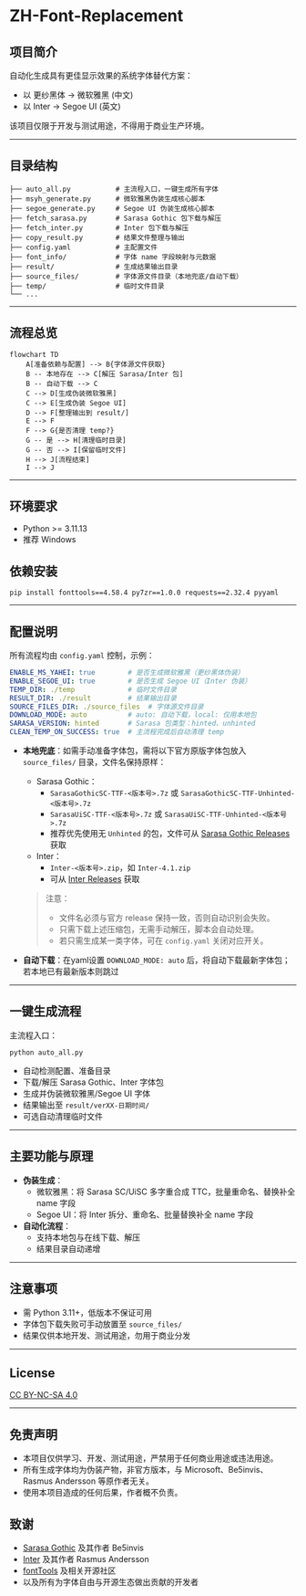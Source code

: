 # ZH-Font-Replacement

## 项目简介

自动化生成具有更佳显示效果的系统字体替代方案：

- 以 更纱黑体 -> 微软雅黑 (中文)
- 以 Inter -> Segoe UI (英文)

该项目仅限于开发与测试用途，不得用于商业生产环境。

---

## 目录结构

```
├── auto_all.py           # 主流程入口，一键生成所有字体
├── msyh_generate.py      # 微软雅黑伪装生成核心脚本
├── segoe_generate.py     # Segoe UI 伪装生成核心脚本
├── fetch_sarasa.py       # Sarasa Gothic 包下载与解压
├── fetch_inter.py        # Inter 包下载与解压
├── copy_result.py        # 结果文件整理与输出
├── config.yaml           # 主配置文件
├── font_info/            # 字体 name 字段映射与元数据
├── result/               # 生成结果输出目录
├── source_files/         # 字体源文件目录（本地兜底/自动下载）
├── temp/                 # 临时文件目录
└── ...
```

---

## 流程总览

```mermaid
flowchart TD
    A[准备依赖与配置] --> B{字体源文件获取}
    B -- 本地存在 --> C[解压 Sarasa/Inter 包]
    B -- 自动下载 --> C
    C --> D[生成伪装微软雅黑]
    C --> E[生成伪装 Segoe UI]
    D --> F[整理输出到 result/]
    E --> F
    F --> G{是否清理 temp?}
    G -- 是 --> H[清理临时目录]
    G -- 否 --> I[保留临时文件]
    H --> J[流程结束]
    I --> J
```

---

## 环境要求

- Python >= 3.11.13
- 推荐 Windows

## 依赖安装

```shell
pip install fonttools==4.58.4 py7zr==1.0.0 requests==2.32.4 pyyaml
```

---

## 配置说明

所有流程均由 `config.yaml` 控制，示例：

```yaml
ENABLE_MS_YAHEI: true        # 是否生成微软雅黑（更纱黑体伪装）
ENABLE_SEGOE_UI: true        # 是否生成 Segoe UI（Inter 伪装）
TEMP_DIR: ./temp             # 临时文件目录
RESULT_DIR: ./result         # 结果输出目录
SOURCE_FILES_DIR: ./source_files  # 字体源文件目录
DOWNLOAD_MODE: auto          # auto: 自动下载，local: 仅用本地包
SARASA_VERSION: hinted       # Sarasa 包类型：hinted、unhinted
CLEAN_TEMP_ON_SUCCESS: true  # 主流程完成后自动清理 temp
```

- **本地兜底**：如需手动准备字体包，需将以下官方原版字体包放入 `source_files/` 目录，文件名保持原样：

  - Sarasa Gothic：
    - `SarasaGothicSC-TTF-<版本号>.7z` 或 `SarasaGothicSC-TTF-Unhinted-<版本号>.7z`
    - `SarasaUiSC-TTF-<版本号>.7z` 或 `SarasaUiSC-TTF-Unhinted-<版本号>.7z`
    - 推荐优先使用无 `Unhinted` 的包，文件可从 [Sarasa Gothic Releases](https://github.com/be5invis/Sarasa-Gothic/releases) 获取
  - Inter：
    - `Inter-<版本号>.zip`，如 `Inter-4.1.zip`
    - 可从 [Inter Releases](https://github.com/rsms/inter/releases) 获取

  > 注意：
  > - 文件名必须与官方 release 保持一致，否则自动识别会失败。
  > - 只需下载上述压缩包，无需手动解压，脚本会自动处理。
  > - 若只需生成某一类字体，可在 `config.yaml` 关闭对应开关。

- **自动下载**：在yaml设置 `DOWNLOAD_MODE: auto` 后，将自动下载最新字体包；若本地已有最新版本则跳过

---

## 一键生成流程

主流程入口：

```shell
python auto_all.py
```

- 自动检测配置、准备目录
- 下载/解压 Sarasa Gothic、Inter 字体包
- 生成并伪装微软雅黑/Segoe UI 字体
- 结果输出至 `result/verXX-日期时间/`
- 可选自动清理临时文件

---

## 主要功能与原理

- **伪装生成**：
  - 微软雅黑：将 Sarasa SC/UiSC 多字重合成 TTC，批量重命名、替换补全 name 字段
  - Segoe UI：将 Inter 拆分、重命名、批量替换补全 name 字段
- **自动化流程**：
  - 支持本地包与在线下载、解压
  - 结果目录自动递增

---

## 注意事项

- 需 Python 3.11+，低版本不保证可用
- 字体包下载失败可手动放置至 `source_files/`
- 结果仅供本地开发、测试用途，勿用于商业分发

---

## License

[CC BY-NC-SA 4.0](LICENSE)

---

## 免责声明

- 本项目仅供学习、开发、测试用途，严禁用于任何商业用途或违法用途。
- 所有生成字体均为伪装产物，非官方版本，与 Microsoft、Be5invis、Rasmus Andersson 等原作者无关。
- 使用本项目造成的任何后果，作者概不负责。

## 致谢

- [Sarasa Gothic](https://github.com/be5invis/Sarasa-Gothic) 及其作者 Be5invis
- [Inter](https://github.com/rsms/inter) 及其作者 Rasmus Andersson
- [fontTools](https://github.com/fonttools/fonttools) 及相关开源社区
- 以及所有为字体自由与开源生态做出贡献的开发者